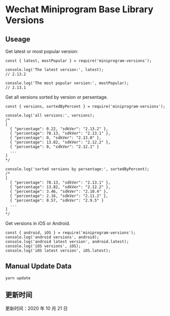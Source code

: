 
# Wechat Miniprogram Base Library Versions

## Useage

Get latest or most popular version:

```;
const { latest, mostPopular } = require('miniprogram-versions');

console.log('The latest version:', latest);
// 2.13.2

console.log('The most popular version:', mostPopular);
// 2.13.1

```

Get all versions sorted by version or persentage.

```
const { versions, sortedByPercent } = require('miniprogram-versions');

console.log('all versions:', versions);
/*
[
  { "percentage": 0.22, "sdkVer": "2.13.2" },
  { "percentage": 78.13, "sdkVer": "2.13.1" },
  { "percentage": 0, "sdkVer": "2.13.0" },
  { "percentage": 13.82, "sdkVer": "2.12.2" },
  { "percentage": 0, "sdkVer": "2.12.1" }
  ...
]
*/

console.log('sorted versions by persentage:', sortedByPercent);
/*
[
  { "percentage": 78.13, "sdkVer": "2.13.1" },
  { "percentage": 13.82, "sdkVer": "2.12.2" },
  { "percentage": 3.46, "sdkVer": "2.10.4" },
  { "percentage": 2.16, "sdkVer": "2.11.2" },
  { "percentage": 0.57, "sdkVer": "2.9.5" }
  ...
]
*/
```

Get versions in iOS or Android.

```
const { android, iOS } = require('miniprogram-versions');
console.log('android versions', android);
console.log('android latest version', android.latest);
console.log('iOS versions', iOS);
console.log('iOS latest version', iOS.latest);
```

## Manual Update Data

```
yarn update
```

## 更新时间

更新时间：2020 年 10 月 21 日
